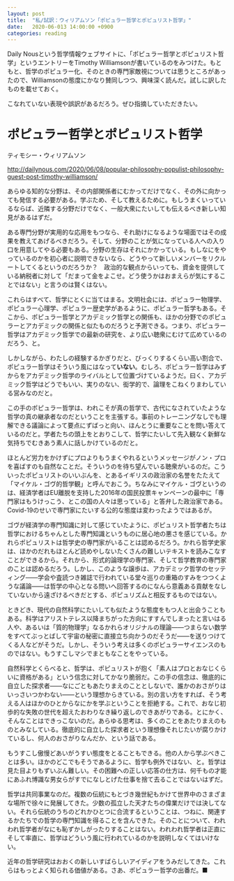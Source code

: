 ```yaml
---
layout: post
title:  "私/試訳：ウィリアムソン「ポピュラー哲学とポピュリスト哲学」"
date:   2020-06-013 14:00:00 +0900
categories: reading
---
```


Daily Nousという哲学情報ウェブサイトに、「ポピュラー哲学とポピュリスト哲学」というエントリーをTimothy Williamsonが書いているのをみつけた。もともと、哲学のポピュラー化、そのときの専門家敵視については思うところがあったので、Williamsonの態度にかなり賛同しつつ、興味深く読んだ。試しに訳したものを載せておく。

こなれていない表現や誤訳があるだろう。ぜひ指摘していただきたい。

# ポピュラー哲学とポピュリスト哲学
ティモシー・ウィリアムソン

http://dailynous.com/2020/06/08/popular-philosophy-populist-philosophy-guest-post-timothy-williamson/

あらゆる知的な分野は、その内部関係者にむかってだけでなく、その外に向かっても発信する必要がある。学ぶため、そして教えるために。もしうまくいっているならば、近隣する分野だけでなく、一般大衆にたいしても伝えるべき新しい知見があるはずだ。

ある専門分野が実用的な応用をもつなら、それ助けになるような場面ではその成果を教えてあげるべきだろう。そして、分野のことが気になっている人への入り口を用意してやる必要もある。分野の生存はそれにかかっている。もしなにをやっているのかを初心者に説明できないなら、どうやって新しいメンバーをリクルートしてくるというのだろうか？　政治的な観点からいっても、資金を提供している納税者に対して「だまって金をよこせ。どう使うかはおまえらが気にすることではない」と言うのは賢くはない。

これらはすべて、哲学にとくに当てはまる。文明社会には、ポピュラー物理学、ポピュラー心理学、ポピュラー歴史学があるように、ポピュラー哲学もある。そこから、ポピュラー哲学とアカデミック哲学との関係も、ほかの分野でのポピュラーとアカデミックの関係と似たものだろうと予測できる。つまり、ポピュラー哲学はアカデミック哲学での最新の研究を、より広い聴衆にむけて広めているのだろう、と。

しかしながら、わたしの経験するかぎりだと、びっくりするくらい高い割合で、ポピュラー哲学はそういう風にはなって**いない**。むしろ、ポピュラー哲学はみずからをアカデミック哲学のライバルとして位置づけているようだ。曰く、アカデミック哲学はどうでもいい、実りのない、衒学的で、論理をこねくりまわしている営みなのだと。

この手のポピュラー哲学は、われこそが真の哲学で、古代になされていたような哲学の真の継承者なのだということを主張する。事前のトレーニングなしでも理解できる議論によって要点にずばっと向い、ほんとうに重要なことを問い答えているのだと。学者たちの頭上をとおりこして、哲学にたいして先入観なく新鮮な気持ちでむきあう素人に話しかけているのだと。

ほとんど労力をかけずにプロよりもうまくやれるというメッセージがノン・プロを喜ばすのも自然なことだ。そういうのを待ち望んでいる聴衆がいるのだ。こういったポピュリストのいいぶんを、とあるイギリスの政治家の名誉をたたえて「マイケル・ゴヴ的哲学観」と呼んでおこう。ちなみにマイケル・ゴヴというのは、経済学者はEU離脱を支持した2016年の国民投票キャンペーンの最中に「専門家はもうけっこう、とこの国の人々は思っている」と答弁した政治家である。Covid-19のせいで専門家にたいする公的な態度は変わったようではあるが。

ゴヴが経済学の専門知識に対して感じていたように、ポピュリスト哲学者たちは哲学におけるちゃんとした専門知識というものに居心地の悪さを感じている。かれらポピュリストは哲学史の専門家がいることは認めるだろう。かれら哲学史家は、ほかのだれもほとんど読めやしないたくさんの難しいテキストを読みこなすことができるから。それから、形式的論理学の専門家、そして哲学教育の専門家のことは認めるだろう。しかし、このような譲歩は、アカデミック哲学のセッティング――学会や査読つき雑誌で行われている堂々巡りの重箱のすみをつつくような議論――は哲学の中心となる問いへ回答するのになんら意義ある貢献をなしていないから遠ざけるべきだとする、ポピュリズムと相反するものではない。

ときどき、現代の自然科学にたいしても似たような態度をもつ人と出会うこともある。科学はアリストテレス以降まちがった方向にすすんでしまったと言いはる人や、あるいは「質的物理学」なるかれらオリジナルの理論――つまらない数学をすべてぶっとばして宇宙の秘密に直接立ち向かうのだそうだ――を送りつけてくる人などがそうだ。しかし、そういう考えは多くのポピュラーサイエンスのものではない。もうすこしマシでまともなことをやっている。

自然科学とくらべると、哲学は、ポピュリストが抱く「素人はプロとおなじくらいに資格がある」という信念に対してかなり脆弱だ。この手の信念は、徹底的に自立した探求者――なにごともあたりまえのこととしないで、誰かのおさがりはいっさいつかわない――という理想からきている。別の言い方をすれば、そう考える人はほかのひとからなにかを学ぶということを拒絶する。これで、おなじ初歩的な失敗の世代を超えたおわりなき繰り返しのできあがりである。とにかく、そんなことはできっこないのだ。あらゆる思考は、多くのことをあたりまえのものとみなしている。徹底的に自立した探求者という理想像それじたいが腐りかけているし、何人のおさがりなんだか、という話である。

もうすこし傲慢どあいがうすい態度をとることもできる。他の人から学ぶべきことは多い。ほかのどこでもそうであるように、哲学も例外ではない、と。哲学は見た目よりもずいぶん難しい。その困難への正しい応答の仕方は、何千もの才能にあふれ博識な男女らがすでになしとげた仕事を捨て去ることではないはずだ。

哲学は共同事業なのだ。複数の伝統にもとづき幾世紀もかけて世界中のさまざまな場所で徐々に発展してきた。少数の孤立した天才たちの偉業だけでは決してない。それら伝統のうちのどれかひとつに合流するということは、つねに、関連するかたちでの哲学の専門知識を得ることを含んできた。そのことについて、われわれ哲学者がなにも恥ずかしがったりすることはない。われわれ哲学者は正直にそして率直に、哲学はどういう風に行われているのかを説明しなくてはいけない。

近年の哲学研究はおおくの新しいすばらしいアイディアをうみだしてきた。これらはもっとよく知られる価値がある。さあ、ポピュラー哲学の出番だ。■
